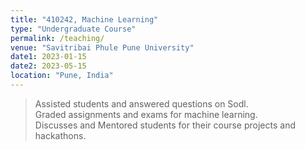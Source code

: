 ```yaml
---
title: "410242, Machine Learning"
type: "Undergraduate Course"
permalink: /teaching/
venue: "Savitribai Phule Pune University"
date1: 2023-01-15
date2: 2023-05-15
location: "Pune, India"
---
```


>Assisted students and answered questions on Sodl.  
>Graded assignments and exams for machine learning.  
>Discusses and Mentored students for their course projects and hackathons. 
